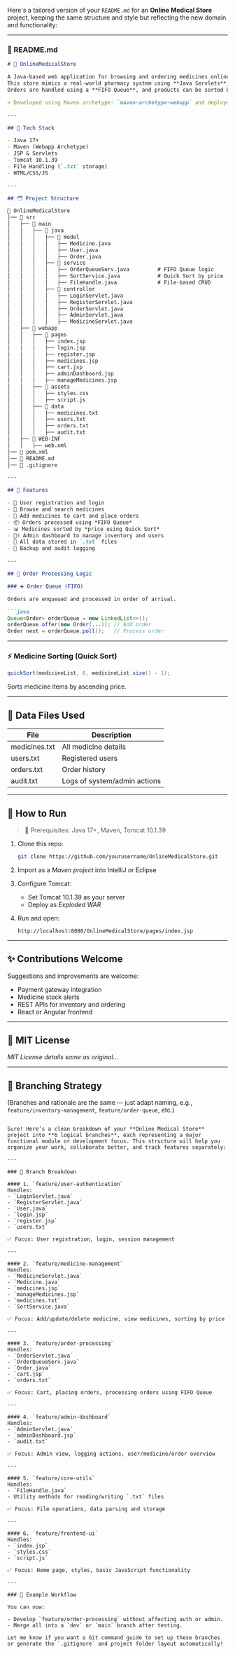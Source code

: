 Here's a tailored version of your `README.md` for an **Online Medical Store** project, keeping the same structure and style but reflecting the new domain and functionality:

---

### 📄 README.md

```markdown
# 💊 OnlineMedicalStore

A Java-based web application for browsing and ordering medicines online.  
This store mimics a real-world pharmacy system using **Java Servlets**, **JSP**, and **plain file storage** (no database).  
Orders are handled using a **FIFO Queue**, and products can be sorted by **price using Quick Sort**.

> Developed using Maven archetype: `maven-archetype-webapp` and deployed on **Tomcat 10.1.39**.

---

## 🧱 Tech Stack

- Java 17+
- Maven (Webapp Archetype)
- JSP & Servlets
- Tomcat 10.1.39
- File Handling (`.txt` storage)
- HTML/CSS/JS

---

## 🗂 Project Structure

📁 OnlineMedicalStore  
│── 📁 src  
│   ├── 📁 main  
│   │   ├── 📁 java  
│   │   │   ├── 📁 model  
│   │   │   │   ├── Medicine.java  
│   │   │   │   ├── User.java  
│   │   │   │   ├── Order.java  
│   │   │   ├── 📁 service  
│   │   │   │   ├── OrderQueueServ.java         # FIFO Queue logic  
│   │   │   │   ├── SortService.java            # Quick Sort by price  
│   │   │   │   ├── FileHandle.java             # File-based CRUD  
│   │   │   ├── 📁 controller  
│   │   │   │   ├── LoginServlet.java  
│   │   │   │   ├── RegisterServlet.java  
│   │   │   │   ├── OrderServlet.java  
│   │   │   │   ├── AdminServlet.java  
│   │   │   │   ├── MedicineServlet.java  
│   ├── 📁 webapp  
│   │   ├── 📁 pages  
│   │   │   ├── index.jsp  
│   │   │   ├── login.jsp  
│   │   │   ├── register.jsp  
│   │   │   ├── medicines.jsp  
│   │   │   ├── cart.jsp  
│   │   │   ├── adminDashboard.jsp  
│   │   │   ├── manageMedicines.jsp  
│   │   ├── 📁 assets  
│   │   │   ├── styles.css  
│   │   │   ├── script.js  
│   │   ├── 📁 data  
│   │   │   ├── medicines.txt  
│   │   │   ├── users.txt  
│   │   │   ├── orders.txt  
│   │   │   ├── audit.txt  
│   ├── 📁 WEB-INF  
│   │   ├── web.xml  
│── 📄 pom.xml  
│── 📄 README.md  
│── 📄 .gitignore  

---

## 🚀 Features

- 👤 User registration and login
- 💊 Browse and search medicines
- 🛒 Add medicines to cart and place orders
- 📦 Orders processed using *FIFO Queue*
- 📊 Medicines sorted by *price using Quick Sort*
- 👨‍⚕️ Admin dashboard to manage inventory and users
- 📁 All data stored in `.txt` files
- 💾 Backup and audit logging

---

## 🔄 Order Processing Logic

### ➕ Order Queue (FIFO)

Orders are enqueued and processed in order of arrival.

```java
Queue<Order> orderQueue = new LinkedList<>();
orderQueue.offer(new Order(...)); // Add order
Order next = orderQueue.poll();   // Process order
```

---

### ⚡ Medicine Sorting (Quick Sort)

```java
quickSort(medicineList, 0, medicineList.size() - 1);
```

Sorts medicine items by ascending price.

---

## 🧾 Data Files Used

| File             | Description                  |
|------------------|------------------------------|
| medicines.txt    | All medicine details         |
| users.txt        | Registered users             |
| orders.txt       | Order history                |
| audit.txt        | Logs of system/admin actions |

---

## 🧪 How to Run

> 📌 Prerequisites: Java 17+, Maven, Tomcat 10.1.39

1. Clone this repo:
   ```bash
   git clone https://github.com/yourusername/OnlineMedicalStore.git
   ```

2. Import as a *Maven project* into IntelliJ or Eclipse

3. Configure Tomcat:
    - Set Tomcat 10.1.39 as your server
    - Deploy as *Exploded WAR*

4. Run and open:
   ```
   http://localhost:8080/OnlineMedicalStore/pages/index.jsp
   ```

---

## ✨ Contributions Welcome

Suggestions and improvements are welcome:

- Payment gateway integration
- Medicine stock alerts
- REST APIs for inventory and ordering
- React or Angular frontend

---

## 📄 MIT License

*MIT License details same as original...*

---

## 🧩 Branching Strategy

(Branches and rationale are the same — just adapt naming, e.g., `feature/inventory-management`, `feature/order-queue`, etc.)
```

Sure! Here’s a clean breakdown of your **Online Medical Store** project into **6 logical branches**, each representing a major functional module or development focus. This structure will help you organize your work, collaborate better, and track features separately:

---

### 🌿 Branch Breakdown

#### 1. `feature/user-authentication`
Handles:
- `LoginServlet.java`
- `RegisterServlet.java`
- `User.java`
- `login.jsp`
- `register.jsp`
- `users.txt`

✅ Focus: User registration, login, session management

---

#### 2. `feature/medicine-management`
Handles:
- `MedicineServlet.java`
- `Medicine.java`
- `medicines.jsp`
- `manageMedicines.jsp`
- `medicines.txt`
- `SortService.java`

✅ Focus: Add/update/delete medicine, view medicines, sorting by price

---

#### 3. `feature/order-processing`
Handles:
- `OrderServlet.java`
- `OrderQueueServ.java`
- `Order.java`
- `cart.jsp`
- `orders.txt`

✅ Focus: Cart, placing orders, processing orders using FIFO Queue

---

#### 4. `feature/admin-dashboard`
Handles:
- `AdminServlet.java`
- `adminDashboard.jsp`
- `audit.txt`

✅ Focus: Admin view, logging actions, user/medicine/order overview

---

#### 5. `feature/core-utils`
Handles:
- `FileHandle.java`
- Utility methods for reading/writing `.txt` files

✅ Focus: File operations, data parsing and storage

---

#### 6. `feature/frontend-ui`
Handles:
- `index.jsp`
- `styles.css`
- `script.js`

✅ Focus: Home page, styles, basic JavaScript functionality

---

### 🧩 Example Workflow

You can now:

- Develop `feature/order-processing` without affecting auth or admin.
- Merge all into a `dev` or `main` branch after testing.

Let me know if you want a Git command guide to set up these branches or generate the `.gitignore` and project folder layout automatically!